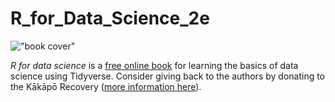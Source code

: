 # R_for_Data_Science_2e

!["book cover"](https://d33wubrfki0l68.cloudfront.net/b88ef926a004b0fce72b2526b0b5c4413666a4cb/24a30/cover.png "San Juan Mountains")

*R for data science* is a [free online book](https://r4ds.hadley.nz/) for learning the basics of data science using Tidyverse.
Consider giving back to the authors by donating to the Kākāpō Recovery ([more information here](https://r4ds.had.co.nz/index.html)).
